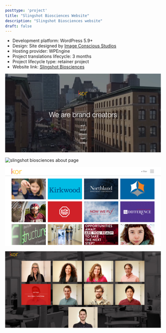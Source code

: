 ```yaml
---
posttype: 'project'
title: "Slingshot Biosciences Website"
description: "Slingshot Biosciences website"
draft: false
---
```


- Development platform: WordPress 5.9+ 
- Design: Site designed by [Image Conscious Studios](https://www.icscreative.com/)    
- Hosting provider: WPEngine   
- Project translations lifecycle: 3 months
- Project lifecycle type: retainer project  
- Website link: [Slingshot Biosciences](https://slingshotbio.com/)   

![slingshot biosciences homepage](../../../assets/portfolio/kor/feature/kor/full-kor-homepage.png)

![slingshot biosciences about page](../../../assets/portfolio/kor/feature/kor/full-kor-aboutpage.png)

![slingshot biosciences work page](../../../assets/portfolio/kor/feature/kor/full-kor-workpage.png)

![slingshot biosciences team page](../../../assets/portfolio/kor/feature/kor/full-kor-teampage.png)